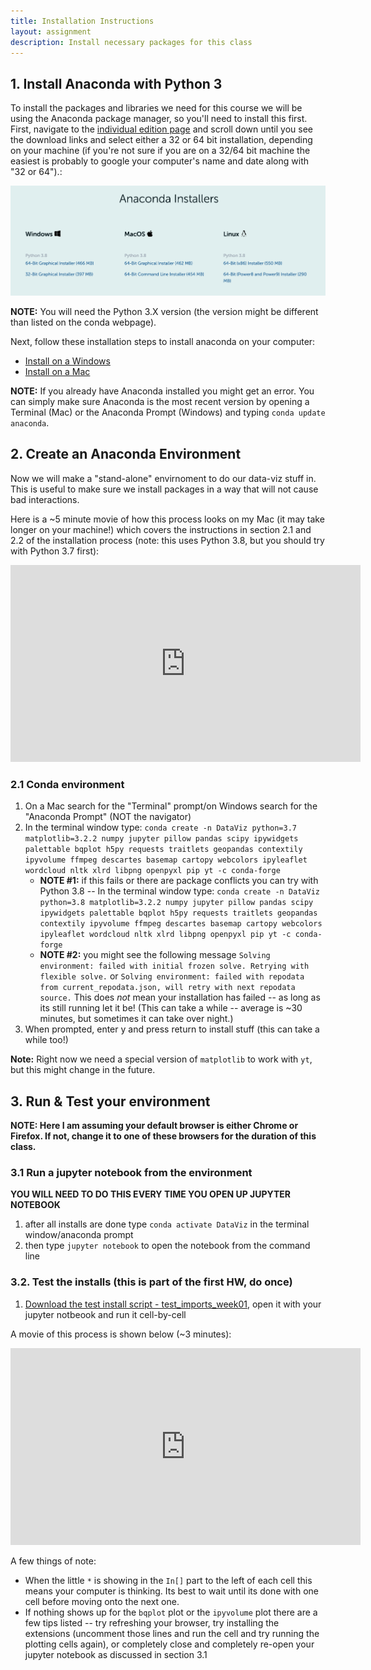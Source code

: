 ```yaml
---
title: Installation Instructions
layout: assignment
description: Install necessary packages for this class
---
```


## 1. Install Anaconda with Python 3

<!-- JPN: check the individual page install -->
To install the packages and libraries we need for this course we will be using the Anaconda package manager, so you'll need to install this first.  First, navigate to the [individual edition page](https://www.anaconda.com/products/individual) and scroll down until you see the download links and select either a 32 or 64 bit installation, depending on your machine (if you're not sure if you are on a 32/64 bit machine the easiest is probably to google your computer's name and date along with "32 or 64").:

<!-- JPN: update his image -->
<img src="images/anacondaInstallers.png">

**NOTE:** You will need the Python 3.X version (the version might be different than listed on the conda webpage).

<!-- JPN: check these links -->
Next, follow these installation steps to install anaconda on your computer:
 * [Install on a Windows](https://docs.anaconda.com/anaconda/install/windows/)
 * [Install on a Mac](https://docs.anaconda.com/anaconda/install/mac-os/)
 
**NOTE:** If you already have Anaconda installed you might get an error.  You can simply make sure Anaconda is the most recent version by opening a Terminal (Mac) or the Anaconda Prompt (Windows) and typing `conda update anaconda`.
 

## 2. Create an Anaconda Environment

Now we will make a "stand-alone" envirnoment to do our data-viz stuff in.  This is useful to make sure we install packages in a way that will not cause bad interactions.

Here is a ~5 minute movie of how this process looks on my Mac (it may take longer on your machine!) which covers the instructions in section 2.1 and 2.2 of the installation process (note: this uses Python 3.8, but you should try with Python 3.7 first):

<!-- JPN: redo this movie -->
<iframe width="560" height="315" src="https://www.youtube.com/embed/0RT_03U5dWI?rel=0" frameborder="0" allow="accelerometer; autoplay; encrypted-media; gyroscope; picture-in-picture" allowfullscreen></iframe>

<!-- JPN: recreate this enviroment -->
### 2.1 Conda environment
 1. On a Mac search for the "Terminal" prompt/on Windows search for the "Anaconda Prompt" (NOT the navigator)
 2. In the terminal window type: `conda create -n DataViz python=3.7 matplotlib=3.2.2 numpy jupyter pillow pandas scipy ipywidgets palettable bqplot h5py requests traitlets geopandas contextily ipyvolume ffmpeg descartes basemap cartopy webcolors ipyleaflet wordcloud nltk xlrd libpng openpyxl pip yt -c conda-forge`
    * **NOTE #1:** if this fails or there are package conflicts you can try with Python 3.8 -- In the terminal window type: `conda create -n DataViz python=3.8 matplotlib=3.2.2 numpy jupyter pillow pandas scipy ipywidgets palettable bqplot h5py requests traitlets geopandas contextily ipyvolume ffmpeg descartes basemap cartopy webcolors ipyleaflet wordcloud nltk xlrd libpng openpyxl pip yt -c conda-forge`
	* **NOTE #2:** you might see the following message `Solving environment: failed with initial frozen solve. Retrying with flexible solve.` or `Solving environment: failed with repodata from current_repodata.json, will retry with next repodata source.`  This does *not* mean your installation has failed -- as long as its still running let it be! (This can take a while -- average is ~30 minutes, but sometimes it can take over night.)
 3. When prompted, enter y and press return to install stuff (this can take a while too!)
 
**Note:** Right now we need a special version of `matplotlib` to work with `yt`, but this might change in the future.


<!-- 
### 2.2 Pip install remaining packages
 1. Follow the prompt to "activate" this environment with: `conda activate DataViz`
 
#### OPTIONAL
 * Still in terminal window do: `pip install PyGEL3D`
	* NOTE: as of writing, PyGEL3D is not supported on machines other than Mac OSX and/or Windows.  This is for some extra notebooks (we will touch on briefly, but you don't have to use for assignments).
 -->

## 3. Run & Test your environment

**NOTE: Here I am assuming your default browser is either Chrome or Firefox.  If not, change it to one of these browsers for the duration of this class.**

### 3.1 Run a jupyter notebook from the environment

**YOU WILL NEED TO DO THIS EVERY TIME YOU OPEN UP JUPYTER NOTEBOOK**

 1. after all installs are done type `conda activate DataViz` in the terminal window/anaconda prompt
 2. then type `jupyter notebook` to open the notebook from the command line
 
### 3.2. Test the installs (this is part of the first HW, do once)

 1. [Download the test install script - test_imports_week01](https://uiuc-ischool-dataviz.github.io/is445_AOUAOG_fall2021/week01/test_imports_week01.ipynb), open it with your jupyter notbeook and run it cell-by-cell
 
A movie of this process is shown below (~3 minutes):

<!-- JPN: redo this movie w/o Pygel -->

<iframe width="560" height="315" src="https://www.youtube.com/embed/D5wLYqCuHZM?rel=0" frameborder="0" allow="accelerometer; autoplay; encrypted-media; gyroscope; picture-in-picture" allowfullscreen></iframe>

A few things of note:
 * When the little `*` is showing in the `In[]` part to the left of each cell this means your computer is thinking.  Its best to wait until its done with one cell before moving onto the next one.
 * If nothing shows up for the `bqplot` plot or the `ipyvolume` plot there are a few tips listed -- try refreshing your browser, try installing the extensions (uncomment those lines and run the cell and try running the plotting cells again), or completely close and completely re-open your jupyter notebook as discussed in section 3.1
